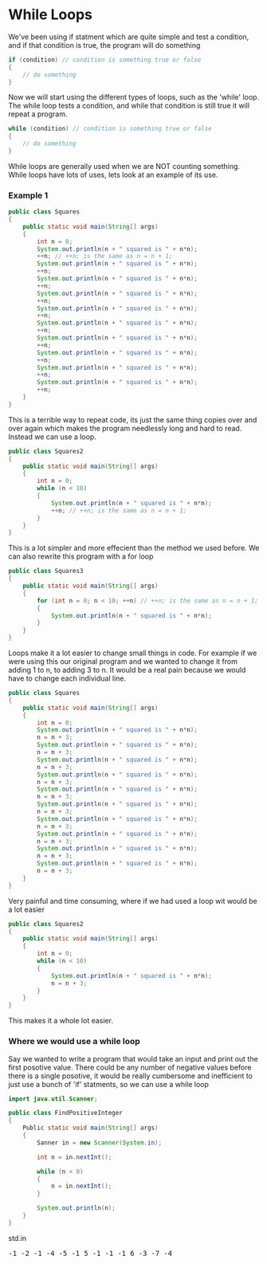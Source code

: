 # While Loops 
We've been using if statment which are quite simple and test a condition, and if that condition is true, the program will do something
```java
if (condition) // condition is something true or false
{
    // do something
}
```
Now we will start using the different types of loops, such as the 'while' loop. <br>
The while loop tests a condition, and while that condition is still true it will repeat a program.

```java
while (condition) // condition is something true or false
{
    // do something
}
```
While loops are generally used when we are NOT counting something. 
While loops have lots of uses, lets look at an example of its use.

### Example 1 

```java
public class Squares
{
    public static void main(String[] args)
    {
        int n = 0;
        System.out.println(n + " squared is " + n*n);
        ++n; // ++n; is the same as n = n + 1;
        System.out.println(n + " squared is " + n*n);
        ++n;
        System.out.println(n + " squared is " + n*n);
        ++n;
        System.out.println(n + " squared is " + n*n);
        ++n;
        System.out.println(n + " squared is " + n*n);
        ++n;
        System.out.println(n + " squared is " + n*n);
        ++n;
        System.out.println(n + " squared is " + n*n);
        ++n;
        System.out.println(n + " squared is " + n*n);
        ++n;
        System.out.println(n + " squared is " + n*n);
        ++n;
        System.out.println(n + " squared is " + n*n);
        ++n;
    }
}
```
This is a terrible way to repeat code, its just the same thing copies over and over again which makes the program needlessly long and hard to read. Instead we can use a loop.

```java
public class Squares2
{
    public static void main(String[] args)
    {
        int n = 0;
        while (n < 10)
        {
            System.out.println(n + " squared is " + n*n);
            ++n; // ++n; is the same as n = n + 1;
        }
    }
}
```

This is a lot simpler and more effecient than the method we used before. We can also rewrite this program with a for loop

```java
public class Squares3
{
    public static void main(String[] args)
    {
        for (int n = 0; n < 10; ++n) // ++n; is the same as n = n + 1;
        {
            System.out.println(n + " squared is " + n*n);
        }
    }
}
```
Loops make it a lot easier to change small things in code. For example if we were using this our original program and we wanted to change it from adding 1 to n, to adding 3 to n. It would be a real pain because we would have to change each individual line. 

```java
public class Squares
{
    public static void main(String[] args)
    {
        int n = 0;
        System.out.println(n + " squared is " + n*n);
        n = n + 3;
        System.out.println(n + " squared is " + n*n);
        n = n + 3;
        System.out.println(n + " squared is " + n*n);
        n = n + 3;
        System.out.println(n + " squared is " + n*n);
        n = n + 3;
        System.out.println(n + " squared is " + n*n);
        n = n + 3;
        System.out.println(n + " squared is " + n*n);
        n = n + 3;
        System.out.println(n + " squared is " + n*n);
        n = n + 3;
        System.out.println(n + " squared is " + n*n);
        n = n + 3;
        System.out.println(n + " squared is " + n*n);
        n = n + 3;
        System.out.println(n + " squared is " + n*n);
        n = n + 3;
    }
}
```
Very painful and time consuming, where if we had used a loop wit would be a lot easier 

```java
public class Squares2
{
    public static void main(String[] args)
    {
        int n = 0;
        while (n < 10)
        {
            System.out.println(n + " squared is " + n*n);
            n = n + 3;
        }
    }
}
```
This makes it a whole lot easier. 

### Where we would use a while loop 
Say we wanted to write a program that would take an input and print out the first posotive value.
There could be any number of negative values before there is a single posotive, it would be really cumbersome and inefficient to just use a bunch of 'if' statments, so we can use a while loop 
```java
import java.util.Scanner;

public class FindPositiveInteger
{
    Public static void main(String[] args)
    {
        Sanner in = new Scanner(System.in);

        int n = in.nextInt();

        while (n < 0)
        {
            n = in.nextInt();
        }

        System.out.println(n);
    }
}
```
std.in
<pre>
-1 -2 -1 -4 -5 -1 5 -1 -1 -1 6 -3 -7 -4 
</pre>

